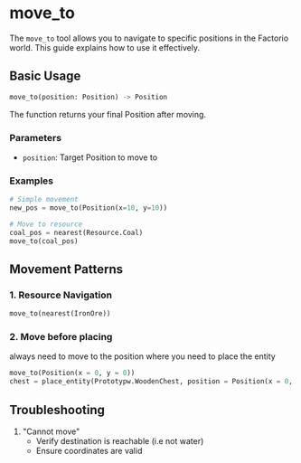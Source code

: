 # move_to

The `move_to` tool allows you to navigate to specific positions in the Factorio world. This guide explains how to use it effectively.

## Basic Usage

```python
move_to(position: Position) -> Position
```

The function returns your final Position after moving.

### Parameters

- `position`: Target Position to move to

### Examples

```python
# Simple movement
new_pos = move_to(Position(x=10, y=10))

# Move to resource
coal_pos = nearest(Resource.Coal)
move_to(coal_pos)
```

## Movement Patterns

### 1. Resource Navigation

```python
move_to(nearest(IronOre))
```

### 2. Move before placing

always need to move to the position where you need to place the entity

```python
move_to(Position(x = 0, y = 0))
chest = place_entity(Prototypw.WoodenChest, position = Position(x = 0, y = 0))
```

## Troubleshooting

1. "Cannot move"
   - Verify destination is reachable (i.e not water)
   - Ensure coordinates are valid
